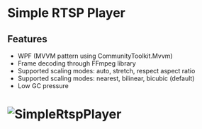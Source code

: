 # Simple RTSP Player

## Features
- WPF (MVVM pattern using CommunityToolkit.Mvvm)
- Frame decoding through FFmpeg library
- Supported scaling modes: auto, stretch, respect aspect ratio
- Supported scaling modes: nearest, bilinear, bicubic (default)
- Low GC pressure

# ![SimpleRtspPlayer](../../Images/simplertspplayer.png)